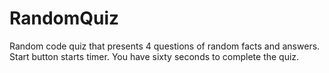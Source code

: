 # RandomQuiz

Random code quiz that presents 4 questions of random facts and answers. Start button starts timer. You have sixty seconds to complete the quiz. 
